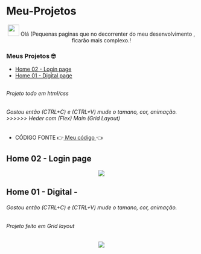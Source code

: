 # Meu-Projetos



<div align="center">
   <img src="https://raw.githubusercontent.com/iampavangandhi/iampavangandhi/master/gifs/Hi.gif" width="30px"> Olá (Pequenas paginas que no decorrenter do meu desenvolvimento , ficarão mais complexo.! </h2>
</div>

### Meus Projetos 🤓
* [ Home 02 - Login page ](#id02)
* [ Home 01 - Digital page ](#id01)
##
##

  ###### Projeto todo em     html/css
  ###### Gostou então (CTRL+C) e (CTRL+V)  mude o tamano, cor, animação. >>>>>>   Heder com (Flex) Main (Grid Layout) 
   * CÓDIGO FONTE   👉[ Meu código ](https://github.com/MichelKitundi/Meu-Projetos/blob/main/login-page2/page01.html)👈

##   Home  02 - Login page <a name="id02"></a>
<div align="center">
 <img src="https://user-images.githubusercontent.com/72812066/159188825-019bd255-083f-4459-b724-c3c0856bc37d.gif">
</div>

##   Home  01 - Digital -  <a name="id01"></a>
 ###### Gostou então (CTRL+C) e (CTRL+V)  mude o tamano, cor, animação. 
 ###### Projeto feito em Grid layout 

<div align="center">
 <img src="https://user-images.githubusercontent.com/72812066/159188777-1a42af05-b4fc-4b02-b88e-7f5437b5e996.gif">
</div>
